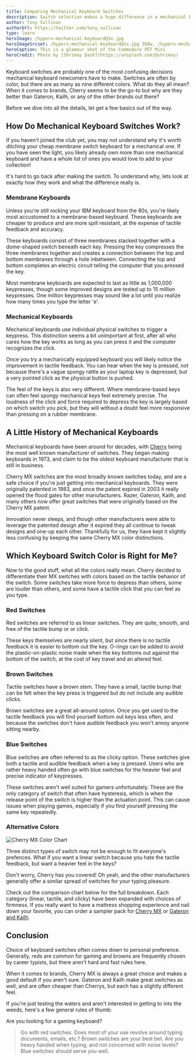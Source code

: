 ```yaml
---
title: Comparing Mechanical Keyboard Switches
description: Switch selection makes a huge difference in a mechanical keyboard. Start with our complete guide to mechanical keyboard switches to learn what's best for you.
author: Tony Sullivan
authorUrl: https://twitter.com/tony_sullivan
type: learn
heroImage: /hyperx-mechanical-keyboard@3x.jpg
heroImageSrcset: /hyperx-mechanical-keyboard@1x.jpg 368w, /hyperx-mechanical-keyboard@2x.jpg 736w, /hyperx-mechanical-keyboard@3x.jpg 1104w
heroCaption: This is a glamour shot of the Commodore PET Mini
heroCredit: Photo by [Shrimay Dash](https://unsplash.com/@shrimay)
---
```


Keyboard switches are probably one of the most confusing decisions mechanical keyboard newcomers have to make. Switches are often by color, but there are as many as nine different colors. What do they all mean? When it comes to brands, Cherry seems to be the go-to but why are they better than Gateron, Kailh, or any of the other brands out there?

Before we dive into all the details, let get a few basics out of the way.

## How Do Mechanical Keyboard Switches Work?

If you haven't joined the club yet, you may not understand why it's worth ditching your cheap membrane switch keyboard for a mechanical one. If you have seen the light, you likely already own more than one mechanical keyboard and have a whole list of ones you would love to add to your collection!

It's hard to go back after making the switch. To understand why, lets look at exactly how they work and what the difference really is.

### Membrane Keyboards

Unless you're still rocking your IBM keyboard from the 80s, you're likely most accustomed to a membrane-based keyboard. These keyboards are cheaper to produce and are more spill resistant, at the expense of tactile feedback and accuracy.

These keyboards consist of three membranes stacked together with a dome-shaped switch beneath each key. Pressing the key compresses the three membranes together and creates a connection between the top and bottom membranes through a hole inbetween. Connecting the top and bottom completes an electric circuit telling the computer that you pressed the key.

Most membrane keyboards are expected to last as little as 1,000,000 keypresses, though some improved designs are tested up to 15 million keypresses. One million keypresses may sound like a lot until you realize how many times you type the letter 'e'.

### Mechanical Keyboards

Mechanical keyboards use individual physical switches to trigger a keypress. This distinction seems a bit unimportant at first, after all who cares how the key works as long as you can press it and the computer recognizes the click.

Once you try a mechanically equipped keyboard you will likely notice the improvement in tactile feedback. You can hear when the key is pressed, not because there's a vague spongy rattle as your laptop key is depressed, but a very pointed click as the physical button is pushed.

The feel of the keys is also very different. Where membrane-based keys can often feel spongy mechanical keys feel extremely precise. The loudness of the click and force required to depress the key is largely based on which switch you pick, but they will without a doubt feel more responsive than pressing on a rubber membrane.

## A Little History of Mechanical Keyboards

Mechanical keyboards have been around for decades, with [Cherry](https://cherryamericas.com) being the most well known manufacturer of switches. They began making keyboards in 1973, and claim to be the oldest keyboard manufacturer that is still in business.

Cherry MX switches are the most broadly known switches today, and are a safe choice if you're just getting into mechanical keyboards. They were originally patented in 1983, and once the patent expired in 2003 it really opened the flood gates for other manufacturers. Razer, Gateron, Kailh, and many others now offer great switches that were originally based on the Cherry MX patent.

Innovation never sleeps, and though other manufacturers were able to leverage the patented design after it expired they all continue to tweak designs and one-up each other. Thankfully for us, they have kept it slightly less confusing by keeping the same Cherry MX color distinctions.

## Which Keyboard Switch Color is Right for Me?

Now to the good stuff, what all the colors really mean. Cherry decided to differentiate their MX switches with colors based on the tactile behavior of the switch. Some switches take more force to depress than others, some are louder than others, and some have a tactile click that you can feel as you type.

### Red Switches

Red switches are referred to as linear switches. They are quite, smooth, and free of the tactile bump or or click.

These keys themselves are nearly silent, but since there is no tactile feedback it is easier to bottom out the key. O-rings can be added to avoid the plastic-on-plastic noise made when the key bottoms out against the bottom of the switch, at the cost of key travel and an altered feel.

### Brown Switches

Tactile switches have a brown stem. They have a small, tactile bump that can be felt when the key press is triggered but do not include any audible clicks.

Brown switches are a great all-around option. Once you get used to the tactile feedback you will find yourself bottom out keys less often, and because the switches don't have audible feedback you won't annoy anyone sitting nearby.

### Blue Switches

Blue switches are often referred to as the clicky option. These switches give both a tactile and audible feedback when a key is pressed. Users who are rather heavy handed often go with blue switches for the heavier feel and precise indicator of keypresses.

These switches aren't well suited for gamers unfortunately. These are the only category of switch that often have hysteresis, which is when the release point of the switch is higher than the actuation point. This can cause issues when playing games, especially if you find yourself pressing the same key repeatedly.

### Alternative Colors

![Cherry MX Color Chart](https://i.imgur.com/H7bLPaf.png 'Cherry MX Color Chart')

Three distinct types of switch may not be enough to fit everyone's prefences. What if you want a linear switch because you hate the tactile feedback, but want a heavier feel in the keys?

Don't worry, Cherry has you covered! Oh yeah, and the other manufacturers generally offer a similar spread of switches for your typing pleasure.

Check out the comparison chart below for the full breakdown. Each category (linear, tactile, and clicky) have been expanded with choices of firmness. If you really want to have a mattress shopping experience and nail down your favorite, you can order a sampler pack for [Cherry MX](https://www.amazon.com/Mechanical-Gaming-Keyboard-Keyswitches-Tester/dp/B07TV7P3GP) or [Gateron and Kailh](https://www.amazon.com/Glorious-Switch-Tester-Mechanical-Keyboards-PC/dp/B078FMPZ8R).

## Conclusion

Choice of keyboard switches often comes down to personal preference. Generally, reds are common for gaming and browns are frequently chosen by career typists, but there aren't hard and fast rules here.

When it comes to brands, Cherry MX is always a great choice and makes a good default if you aren't sure. Gateron and Kailh make great switches as well, and are often cheaper than Cherrys, but each has a slightly different feel.

If you're just testing the waters and aren't interested in getting to into the weeds, here's a few general rules of thumb:

Are you looking for a gaming keyboard?

> Go with red switches. Does most of your use revolve around typing documents, emails, etc.? Brown switches are your best bet. Are you heavy handed when typing, and not concerned with noise levels? Blue switches should serve you well.
